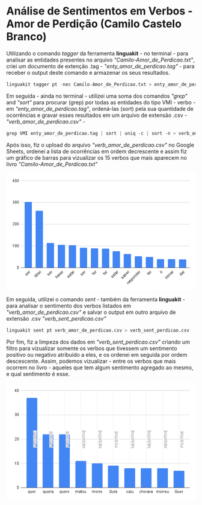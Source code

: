 <h1>Análise de Sentimentos em Verbos - Amor de Perdição (Camilo Castelo Branco)</h1>

Utilizando o comando <i>tagger</i> da ferramenta <b>linguakit</b> - no terminal - para analisar as entidades presentes no arquivo <i>"Camilo-Amor_de_Perdicao.txt"</i>, criei um documento de extenção .tag - <i>"enty_amor_de_perdicao.tag"</i> - para receber o output deste comando e armazenar os seus resultados.


```python
linguakit tagger pt -nec Camilo-Amor_de_Perdicao.txt > enty_amor_de_perdicao.tag
```

Em seguida - ainda no terminal - utilizei uma soma dos comandos <i>"grep"</i> and <i>"sort"</i> para procurar (grep) por todas as entidades do tipo VMI - verbo - em <i>"enty_amor_de_perdicao.tag"</i>, ordená-las (sort) pela sua quantidade de ocorrências e gravar esses resultados em um arquivo de extensão .csv - <i>"verb_amor_de_perdicao.csv"</i> -


```python
grep VMI enty_amor_de_perdicao.tag | sort | uniq -c | sort -n > verb_amor_de_perdicao.csv
```

Após isso, fiz o upload do arquivo <i>"verb_amor_de_perdicao.csv"</i> no Google Sheets, ordenei a lista de ocorrências em ordem decrescente e assim fiz um gráfico de barras para vizualizar os 15 verbos que mais aparecem no livro <i>"Camilo-Amor_de_Perdicao.txt"</i>

![My Image](verbs_by_occurrences.png)

Em seguida, utilizei o comando <i>sent</i> - também da ferramenta <b>linguakit</b> - para analisar o sentimento dos verbos listados em <i>"verb_amor_de_perdicao.csv"</i> e salvar o output em outro arquivo de extensão .csv <i>"verb_sent_perdicao.csv"</i>


```python
linguakit sent pt verb_amor_de_perdicao.csv > verb_sent_perdicao.csv
```

Por fim, fiz a limpeza dos dados em <i>"verb_sent_perdicao.csv"</i> criando um filtro para vizualizar somente os verbos que tivessem um sentimento positivo ou negativo atribuído a eles, e os ordenei em seguida por ordem descescente. Assim, podemos vizualizar - entre os verbos que mais ocorrem no livro - aqueles que tem algum sentimento agregado ao mesmo, e qual sentimento é esse.

![My Image](verbs_by_sentiment.png)
